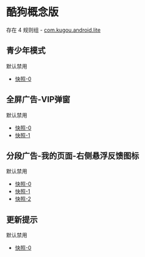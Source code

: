 # 酷狗概念版

存在 4 规则组 - [com.kugou.android.lite](/src/apps/com.kugou.android.lite.ts)

## 青少年模式

默认禁用

- [快照-0](https://i.gkd.li/i/14321697)

## 全屏广告-VIP弹窗

默认禁用

- [快照-0](https://i.gkd.li/i/14321698)
- [快照-1](https://i.gkd.li/i/14321700)

## 分段广告-我的页面-右侧悬浮反馈图标

默认禁用

- [快照-0](https://i.gkd.li/i/14321713)
- [快照-1](https://i.gkd.li/i/14321718)
- [快照-2](https://i.gkd.li/i/14321724)

## 更新提示

默认禁用

- [快照-0](https://i.gkd.li/i/14622566)
